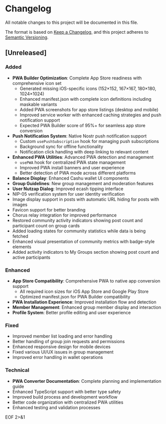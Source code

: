 # Changelog

All notable changes to this project will be documented in this file.

The format is based on [Keep a Changelog](https://keepachangelog.com/en/1.0.0/),
and this project adheres to [Semantic Versioning](https://semver.org/spec/v2.0.0.html).

## [Unreleased]

### Added
- **PWA Builder Optimization**: Complete App Store readiness with comprehensive icon set
  - Generated missing iOS-specific icons (152×152, 167×167, 180×180, 1024×1024)
  - Enhanced manifest.json with complete icon definitions including maskable variants
  - Added PWA screenshots for app store listings (desktop and mobile)
  - Improved service worker with enhanced caching strategies and push notification support
  - Expected PWA Builder score of 95%+ for seamless app store conversion
- **Push Notification System**: Native Nostr push notification support
  - Custom `usePushSubscription` hook for managing push subscriptions
  - Background sync for offline functionality
  - Notification click handling with deep linking to relevant content
- **Enhanced PWA Utilities**: Advanced PWA detection and management
  - `usePWA` hook for centralized PWA state management
  - Improved PWA install banners and user experience
  - Better detection of PWA mode across different platforms
- **Balance Display**: Enhanced Cashu wallet UI components
- **Group Guidelines**: New group management and moderation features
- **User Nutzap Dialog**: Improved ecash tipping interface
- NIP-05 verification system for user identity verification
- Image display support in posts with automatic URL hiding for posts with images
- Favicon support for better branding
- Chorus relay integration for improved performance
- Restored community activity indicators showing post count and participant count on group cards
- Added loading states for community statistics while data is being fetched
- Enhanced visual presentation of community metrics with badge-style elements
- Added activity indicators to My Groups section showing post count and active participants

### Enhanced
- **App Store Compatibility**: Comprehensive PWA to native app conversion support
  - All required icon sizes for iOS App Store and Google Play Store
  - Optimized manifest.json for PWA Builder compatibility
- **PWA Installation Experience**: Improved installation flow and detection
- **Member Management**: Enhanced group member display and interaction
- **Profile System**: Better profile editing and user experience

### Fixed
- Improved member list loading and error handling
- Better handling of group join requests and permissions
- Enhanced responsive design for mobile devices
- Fixed various UI/UX issues in group management
- Improved error handling in wallet operations

### Technical
- **PWA Converter Documentation**: Complete planning and implementation guide
- Enhanced TypeScript support with better type safety
- Improved build process and development workflow
- Better code organization with centralized PWA utilities
- Enhanced testing and validation processes

EOF 2>&1
